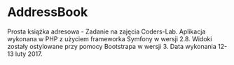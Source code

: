 AddressBook
===========

Prosta książka adresowa - Zadanie na zajęcia Coders-Lab.
Aplikacja wykonana w PHP z użyciem frameworka Symfony w wersji 2.8.
Widoki zostały ostylowane przy pomocy Bootstrapa w wersji 3.
Data wykonania 12-13 luty 2017.
